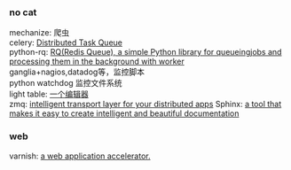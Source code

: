 ### no cat ###

mechanize: 爬虫
<br>
celery: [Distributed Task Queue](http://www.celeryproject.org/)
<br>
python-rq: [RQ(Redis Queue), a simple Python library for queueingjobs and processing them in the background with worker](http://python-rq.org/)
<br>
ganglia+nagios,datadog等，监控脚本
<br>
python watchdog 监控文件系统
<br>
light table: [一个编辑器](http://www.lighttable.com/)
<br>
zmq: [intelligent transport layer for your distributed apps](http://zeromq.org/intro:read-the-manual)
Sphinx: [ a tool that makes it easy to create intelligent and beautiful documentation](http://sphinx-doc.org/index.html)


### web ###

varnish: [a web application accelerator.](https://www.varnish-cache.org)
